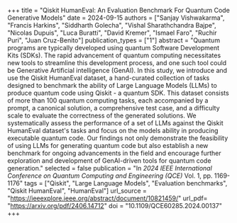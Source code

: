 +++
title = "Qiskit HumanEval: An Evaluation Benchmark For Quantum Code Generative Models"
date = 2024-09-15
authors = ["Sanjay Vishwakarma", "Francis Harkins", "Siddharth Golecha", "Vishal Sharathchandra Bajpe", "Nicolas Dupuis", "Luca Buratti", "David Kremer", "Ismael Faro", "Ruchir Puri", "Juan Cruz-Benito"]
publication_types = ["1"]
abstract = "Quantum programs are typically developed using quantum Software Development Kits (SDKs). The rapid advancement of quantum computing necessitates new tools to streamline this development process, and one such tool could be Generative Artificial intelligence (GenAI). In this study, we introduce and use the Qiskit HumanEval dataset, a hand-curated collection of tasks designed to benchmark the ability of Large Language Models (LLMs) to produce quantum code using Qiskit - a quantum SDK. This dataset consists of more than 100 quantum computing tasks, each accompanied by a prompt, a canonical solution, a comprehensive test case, and a difficulty scale to evaluate the correctness of the generated solutions. We systematically assess the performance of a set of LLMs against the Qiskit HumanEval dataset's tasks and focus on the models ability in producing executable quantum code. Our findings not only demonstrate the feasibility of using LLMs for generating quantum code but also establish a new benchmark for ongoing advancements in the field and encourage further exploration and development of GenAI-driven tools for quantum code generation."
selected = false
publication = "In *2024 IEEE International Conference on Quantum Computing and Engineering (QCE)* Vol. 1, pp. 1169-1176"
tags = ["Qiskit", "Large Language Models", "Evaluation benchmarks", "Qiskit HumanEval", "HumanEval"]
url_source = "https://ieeexplore.ieee.org/abstract/document/10821459/"
url_pdf= "https://arxiv.org/pdf/2406.14712"
doi = "10.1109/QCE60285.2024.00137"
+++

